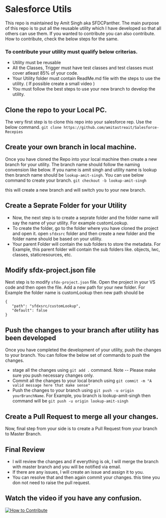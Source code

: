 # Salesforce Utils

This repo is maintained by Amit Singh aka SFDCPanther. The main purpose of this repo is to put all the reusable utility which I have developed so that all others can use them. If you wanted to contribute you can also contribute. How to contribute, check the below steps for the same.

### To contribute your utility must qualify below criterias.

- Utility must be reusable
- All the Classes, Trigger must have test classes and test classes must cover atleast 85% of your code.
- Your Utility folder must contain ReadMe.md file with the steps to use the utility. ( If possible create a small video )
- You must follow the best steps to use your new branch to develop the utility.

## Clone the repo to your Local PC.

The very first step is to clone this repo into your salesforce rep. Use the below command.
`git clone https://github.com/amitastreait/Salesforce-Recepies`

## Create your own branch in local machine.

Once you have cloned the Repo into your local machine then create a new branch for your utility. The branch name should follow the naming convension like below. If you name is amit singh and utility name is lookup then branch name should be `lookup-amit-singh`. You can use below command to create your branch.
`git checkout -b lookup-amit-singh`

this will create a new branch and will switch you to your new branch.

## Create a Seprate Folder for your Utility

- Now, the next step is to create a seprate folder and the folder name will say the name of your utility. For example customLookup.
- To create the folder, go to the folder where you have cloned the project and open it. open `sfdxsrc` folder and then create a new folder and the folder name should be based on your utility.
- Your parent Folder will contain the sub folders to store the metadata. For Example, this parent folder will contain the sub folders like. objects, lwc, classes, staticresources, etc.

## Modify sfdx-project.json file

Next step is to modify `sfdx-project.json` file. Open the project in your VS code and then open the file. Add a new path for your new folder. For Example the folder name is customLookup then new path should be
```
{
   "path": "sfdxsrc/customLookup",
   "default": false
}
```

## Push the changes to your branch after utility has been developed
Once you have completed the development of your utility, push the changes to your branch. You can follow the below set of commands to push the changes.

- stage all the changes using `git add .` command. Note -- Please make sure you push necessary changes only.
- Commit all the changes to your local branch using `git commit -m "A valid message here that make sense"`
- Push the changes to your branch using `git push -u origin yourBranchName`. For Example, you branch is lookup-amit-singh then command will be `git push -u origin lookup-amit-singh`

## Create a Pull Request to merge all your changes.
Now, final step from your side is to create a Pull Request from your branch to Master Branch. 

## Final Review
- I will review the changes and if everything is ok, I will merge the branch with master branch and you will be notified via email.
- If there are any issues, I will create an issue and assign it to you.
- You can resolve that and then again commit your changes. this time you don not need to raise the pull request.

## Watch the video if you have any confusion.
[![How to Contribute](https://img.youtube.com/vi/YOUTUBE_VIDEO_ID_HERE/0.jpg)](https://www.youtube.com/watch?v=YOUTUBE_VIDEO_ID_HERE)


